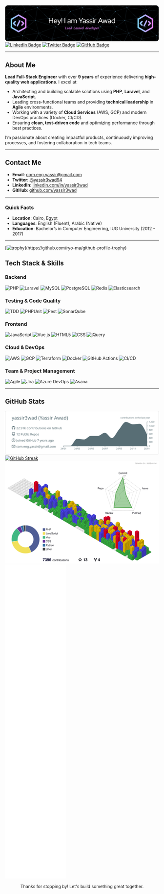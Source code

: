 ![Yassir Awad](./github-header-image.png)
[![LinkedIn Badge](https://img.shields.io/badge/-LinkedIn-0A66C2?style=for-the-badge&logo=LinkedIn&logoColor=white)](https://www.linkedin.com/in/yassir3wad)
[![Twitter Badge](https://img.shields.io/badge/-Twitter-1DA1F2?style=for-the-badge&logo=Twitter&logoColor=white)](https://x.com/Yassir3wad94)
[![GitHub Badge](https://img.shields.io/badge/-GitHub-181717?style=for-the-badge&logo=GitHub&logoColor=white)](https://github.com/yassir3wad)

---

## About Me

**Lead Full-Stack Engineer** with over **9 years** of experience delivering **high-quality web applications**. I excel at:

- Architecting and building scalable solutions using **PHP**, **Laravel**, and **JavaScript**.
- Leading cross-functional teams and providing **technical leadership** in **Agile** environments.
- Working with a variety of **Cloud Services** (AWS, GCP) and modern DevOps practices (Docker, CI/CD).
- Ensuring **clean, test-driven code** and optimizing performance through best practices.

I’m passionate about creating impactful products, continuously improving processes, and fostering collaboration in tech teams.

---

## Contact Me

- **Email**: [com.eng.yassir@gmail.com](mailto:com.eng.yassir@gmail.com)
- **Twitter**: [@yassir3wad94](https://x.com/Yassir3wad94)
- **LinkedIn**: [linkedin.com/in/yassir3wad](https://www.linkedin.com/in/yassir3wad)
- **GitHub**: [github.com/yassir3wad](https://github.com/yassir3wad)

---

### Quick Facts
- **Location**: Cairo, Egypt
- **Languages**: English (Fluent), Arabic (Native)
- **Education**: Bachelor’s in Computer Engineering, IUG University (2012 - 2017)
---

[![trophy](https://github-profile-trophy.vercel.app/?username=yassir3wad&rank=-?)](https://github.com/ryo-ma/github-profile-trophy)

## Tech Stack & Skills

### Backend
![PHP](https://img.shields.io/badge/PHP-777BB4?style=for-the-badge&logo=php&logoColor=white)
![Laravel](https://img.shields.io/badge/Laravel-FF2D20?style=for-the-badge&logo=laravel&logoColor=white)
![MySQL](https://img.shields.io/badge/MySQL-407AFC?style=for-the-badge&logo=mysql&logoColor=white)
![PostgreSQL](https://img.shields.io/badge/PostgreSQL-336791?style=for-the-badge&logo=postgresql&logoColor=white)
![Redis](https://img.shields.io/badge/Redis-DC382D?style=for-the-badge&logo=redis&logoColor=white)
![Elasticsearch](https://img.shields.io/badge/ElasticSearch-005571?style=for-the-badge&logo=elasticsearch&logoColor=white)

### Testing & Code Quality
![TDD](https://img.shields.io/badge/TDD-%23FF7800.svg?style=for-the-badge&logoColor=white)
![PHPUnit](https://img.shields.io/badge/PHPUnit-6fa?style=for-the-badge)
![Pest](https://img.shields.io/badge/PestTest-%238B4ED2.svg?style=for-the-badge&logoColor=white)
![SonarQube](https://img.shields.io/badge/SonarQube-4E9BCD?style=for-the-badge&logo=sonarqube&logoColor=white)

### Frontend
![JavaScript](https://img.shields.io/badge/JavaScript-F7DF1E?style=for-the-badge&logo=javascript&logoColor=black)
![Vue.js](https://img.shields.io/badge/Vue.js-35495E?style=for-the-badge&logo=vue-dot-js&logoColor=4FC08D)
![HTML5](https://img.shields.io/badge/HTML5-E34F26?style=for-the-badge&logo=html5&logoColor=white)
![CSS](https://img.shields.io/badge/CSS-1572B6?style=for-the-badge&logo=css3&logoColor=white)
![jQuery](https://img.shields.io/badge/jQuery-0769AD?style=for-the-badge&logo=jquery&logoColor=white)

### Cloud & DevOps
![AWS](https://img.shields.io/badge/AWS-232F3E?style=for-the-badge&logo=amazon-aws&logoColor=white)
![GCP](https://img.shields.io/badge/GCP-4285F4?style=for-the-badge&logo=google-cloud&logoColor=white)
![Terraform](https://img.shields.io/badge/Terraform-844FBA?style=for-the-badge&logo=terraform&logoColor=white)
![Docker](https://img.shields.io/badge/Docker-2496ED?style=for-the-badge&logo=docker&logoColor=white)
![GitHub Actions](https://img.shields.io/badge/GitHub%20Actions-2088FF?style=for-the-badge&logo=github-actions&logoColor=white)
![CI/CD](https://img.shields.io/badge/CI%2FCD-Pipeline-%23FF7800.svg?style=for-the-badge)

### Team & Project Management
![Agile](https://img.shields.io/badge/Agile-%23f39c12.svg?style=for-the-badge)
![Jira](https://img.shields.io/badge/Jira-0052CC?style=for-the-badge&logo=jira&logoColor=white)
![Azure DevOps](https://img.shields.io/badge/Azure_DevOps-0078D7?style=for-the-badge&logo=azure-devops&logoColor=white)
![Asana](https://img.shields.io/badge/Asana-273347?style=for-the-badge&logo=asana&logoColor=white)

[//]: # ([![Ashutosh's github activity graph]&#40;https://github-readme-activity-graph.vercel.app/graph?username=yassir3wad&#41;]&#40;https://github.com/ashutosh00710/github-readme-activity-graph&#41;)

---

## GitHub Stats
![Metrics](https://raw.githubusercontent.com/yassir3wad/yassir3wad/main/profile-summary-card-output/default/0-profile-details.svg)
[![GitHub Streak](https://streak-stats.demolab.com?user=yassir3wad)](https://git.io/streak-stats)
![Metrics](https://raw.githubusercontent.com/yassir3wad/yassir3wad/main/profile-3d-contrib/profile-gitblock.svg)
![Metrics](https://raw.githubusercontent.com/yassir3wad/yassir3wad/main/github-metrics.svg)

<p align="center">Thanks for stopping by! Let's build something great together.</p>

